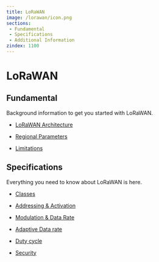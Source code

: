 ```yaml
---
title: LoRaWAN 
image: /lorawan/icon.png
sections:
 - Fundamental
 - Specifications
 - Additional Information
zindex: 1100
---
```


# LoRaWAN

## Fundamental  
Background information to get you started with LoRaWAN.  

<!-- * LoRa & LoRaWAN -->

* [LoRaWAN Architecture](./LoRaWAN-architecture.md)
 
* [Regional Parameters](./regional-parameters.md)

* [Limitations](./limitations.md)

<!-- * Getting Started -->


## Specifications  
Everything you need to know about LoRaWAN is here.  

* [Classes](./classes.md)

* [Addressing & Activation](./addressing.md)

* [Modulation & Data Rate](./modulation-data-rate.md)

* [Adaptive Data rate](./adaptive-data-rate.md)

* [Duty cycle](./duty-cycle.md)
<!-- * FUTOA -->
<!-- * Roaming -->

* [Security](./security.md)
<!-- * LoRaWAN 1.0.x & LoRaWAN 1.1.x -->
